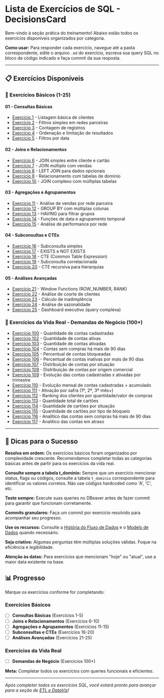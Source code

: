 # Lista de Exercícios de SQL - DecisionsCard

Bem-vindo à seção prática do treinamento! Abaixo estão todos os exercícios disponíveis organizados por categoria.

**Como usar:** Para responder cada exercício, navegue até a pasta correspondente, edite o arquivo `.md` do exercício, escreva sua query SQL no bloco de código indicado e faça commit da sua resposta.

---

## 📋 Exercícios Disponíveis

### 🎯 Exercícios Básicos (1-25)

#### 01 - Consultas Básicas
- [Exercício 1](./01-Exercicios-Basicos/01-Consultas-Basicas/Exercicio_01.md) - Listagem básica de clientes
- [Exercício 2](./01-Exercicios-Basicos/01-Consultas-Basicas/Exercicio_02.md) - Filtros simples em redes parceiras  
- [Exercício 3](./01-Exercicios-Basicos/01-Consultas-Basicas/Exercicio_03.md) - Contagem de registros
- [Exercício 4](./01-Exercicios-Basicos/01-Consultas-Basicas/Exercicio_04.md) - Ordenação e limitação de resultados
- [Exercício 5](./01-Exercicios-Basicos/01-Consultas-Basicas/Exercicio_05.md) - Filtros por data

#### 02 - Joins e Relacionamentos
- [Exercício 6](./01-Exercicios-Basicos/02-Joins-e-Relacionamentos/Exercicio_06.md) - JOIN simples entre cliente e cartão
- [Exercício 7](./01-Exercicios-Basicos/02-Joins-e-Relacionamentos/Exercicio_07.md) - JOIN múltiplo com vendas
- [Exercício 8](./01-Exercicios-Basicos/02-Joins-e-Relacionamentos/Exercicio_08.md) - LEFT JOIN para dados opcionais
- [Exercício 9](./01-Exercicios-Basicos/02-Joins-e-Relacionamentos/Exercicio_09.md) - Relacionamento com tabelas de domínio
- [Exercício 10](./01-Exercicios-Basicos/02-Joins-e-Relacionamentos/Exercicio_10.md) - JOIN complexo com múltiplas tabelas

#### 03 - Agregações e Agrupamentos
- [Exercício 11](./01-Exercicios-Basicos/03-Agregacoes-e-Agrupamentos/Exercicio_11.md) - Análise de vendas por rede parceira
- [Exercício 12](./01-Exercicios-Basicos/03-Agregacoes-e-Agrupamentos/Exercicio_12.md) - GROUP BY com múltiplas colunas
- [Exercício 13](./01-Exercicios-Basicos/03-Agregacoes-e-Agrupamentos/Exercicio_13.md) - HAVING para filtrar grupos
- [Exercício 14](./01-Exercicios-Basicos/03-Agregacoes-e-Agrupamentos/Exercicio_14.md) - Funções de data e agrupamento temporal
- [Exercício 15](./01-Exercicios-Basicos/03-Agregacoes-e-Agrupamentos/Exercicio_15.md) - Análise de performance por rede

#### 04 - Subconsultas e CTEs
- [Exercício 16](./01-Exercicios-Basicos/04-Subconsultas-e-CTEs/Exercicio_16.md) - Subconsulta simples
- [Exercício 17](./01-Exercicios-Basicos/04-Subconsultas-e-CTEs/Exercicio_17.md) - EXISTS e NOT EXISTS
- [Exercício 18](./01-Exercicios-Basicos/04-Subconsultas-e-CTEs/Exercicio_18.md) - CTE (Common Table Expression)
- [Exercício 19](./01-Exercicios-Basicos/04-Subconsultas-e-CTEs/Exercicio_19.md) - Subconsulta correlacionada
- [Exercício 20](./01-Exercicios-Basicos/04-Subconsultas-e-CTEs/Exercicio_20.md) - CTE recursiva para hierarquias

#### 05 - Análises Avançadas
- [Exercício 21](./01-Exercicios-Basicos/05-Analises-Avancadas/Exercicio_21.md) - Window Functions (ROW_NUMBER, RANK)
- [Exercício 22](./01-Exercicios-Basicos/05-Analises-Avancadas/Exercicio_22.md) - Análise de coorte de clientes
- [Exercício 23](./01-Exercicios-Basicos/05-Analises-Avancadas/Exercicio_23.md) - Cálculo de inadimplência
- [Exercício 24](./01-Exercicios-Basicos/05-Analises-Avancadas/Exercicio_24.md) - Análise de sazonalidade
- [Exercício 25](./01-Exercicios-Basicos/05-Analises-Avancadas/Exercicio_25.md) - Dashboard executivo (query complexa)

### 🏢 Exercícios da Vida Real - Demandas de Negócio (100+)
- [Exercício 100](./02-Exercicios-Vida-Real/Exercicio_100.md) - Quantidade de contas cadastradas
- [Exercício 102](./02-Exercicios-Vida-Real/Exercicio_102.md) - Quantidade de contas ativas
- [Exercício 103](./02-Exercicios-Vida-Real/Exercicio_103.md) - Quantidade de contas ativadas
- [Exercício 104](./02-Exercicios-Vida-Real/Exercicio_104.md) - Contas sem compras há mais de 90 dias
- [Exercício 105](./02-Exercicios-Vida-Real/Exercicio_105.md) - Percentual de contas bloqueadas
- [Exercício 106](./02-Exercicios-Vida-Real/Exercicio_106.md) - Percentual de contas inativas por mais de 90 dias
- [Exercício 107](./02-Exercicios-Vida-Real/Exercicio_107.md) - Distribuição de contas por situação
- [Exercício 108](./02-Exercicios-Vida-Real/Exercicio_108.md) - Distribuição de contas por origem comercial
- [Exercício 109](./02-Exercicios-Vida-Real/Exercicio_109.md) - Evolução das contas cadastradas x ativadas por trimestre
- [Exercício 110](./02-Exercicios-Vida-Real/Exercicio_110.md) - Evolução mensal de contas cadastradas + acumulado
- [Exercício 111](./02-Exercicios-Vida-Real/Exercicio_111.md) - Ativação por safra (1º, 2º, 3º mês+)
- [Exercício 112](./02-Exercicios-Vida-Real/Exercicio_112.md) - Ranking dos clientes por quantidade/valor de compras
- [Exercício 113](./02-Exercicios-Vida-Real/Exercicio_113.md) - Quantidade total de cartões
- [Exercício 114](./02-Exercicios-Vida-Real/Exercicio_114.md) - Quantidade de cartões por situação
- [Exercício 115](./02-Exercicios-Vida-Real/Exercicio_115.md) - Quantidade de cartões por tipo de bloqueio
- [Exercício 116](./02-Exercicios-Vida-Real/Exercicio_116.md) - Analítico das contas sem compras há mais de 90 dias
- [Exercício 117](./02-Exercicios-Vida-Real/Exercicio_117.md) - Analítico das contas em atraso

---

## 🎯 Dicas para o Sucesso

**Resolva em ordem:** Os exercícios básicos foram organizados por complexidade crescente. Recomendamos completar todas as categorias básicas antes de partir para os exercícios da vida real.

**Consulte sempre a tabela t_dominio:** Sempre que um exercício mencionar status, flags ou códigos, consulte a tabela `t_dominio` correspondente para identificar os valores corretos. Não use códigos hardcoded como 'A', 'C', etc.

**Teste sempre:** Execute suas queries no DBeaver antes de fazer commit para garantir que funcionam corretamente.

**Commits granulares:** Faça um commit por exercício resolvido para acompanhar seu progresso.

**Use os recursos:** Consulte a [História do Fluxo de Dados](../00-Recursos/Historia_do_Fluxo_de_Dados.md) e o [Modelo de Dados](../00-Recursos/Modelo_de_Dados.png) quando necessário.

**Seja criativo:** Algumas perguntas têm múltiplas soluções válidas. Foque na eficiência e legibilidade.

**Atenção às datas:** Para exercícios que mencionam "hoje" ou "atual", use a maior data existente na base.

## 📊 Progresso

Marque os exercícios conforme for completando:

### Exercícios Básicos
- [ ] **Consultas Básicas** (Exercícios 1-5)
- [ ] **Joins e Relacionamentos** (Exercícios 6-10)
- [ ] **Agregações e Agrupamentos** (Exercícios 11-15)
- [ ] **Subconsultas e CTEs** (Exercícios 16-20)
- [ ] **Análises Avançadas** (Exercícios 21-25)

### Exercícios da Vida Real
- [ ] **Demandas de Negócio** (Exercícios 100+)

**Meta:** Completar todos os exercícios com queries funcionais e eficientes.

---

*Após completar todos os exercícios SQL, você estará pronto para avançar para a seção de [ETL e DataViz](../02-Treinamento-ETL-e-DataViz/)!*
